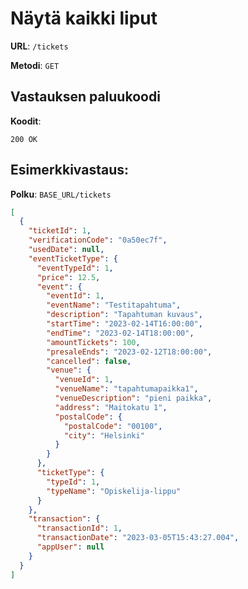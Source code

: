 # Näytä kaikki liput

**URL**: `/tickets`

**Metodi**: `GET`

## Vastauksen paluukoodi

**Koodit**:

`200 OK`

## Esimerkkivastaus:

**Polku**: `BASE_URL/tickets`

```json
[
  {
    "ticketId": 1,
    "verificationCode": "0a50ec7f",
    "usedDate": null,
    "eventTicketType": {
      "eventTypeId": 1,
      "price": 12.5,
      "event": {
        "eventId": 1,
        "eventName": "Testitapahtuma",
        "description": "Tapahtuman kuvaus",
        "startTime": "2023-02-14T16:00:00",
        "endTime": "2023-02-14T18:00:00",
        "amountTickets": 100,
        "presaleEnds": "2023-02-12T18:00:00",
        "cancelled": false,
        "venue": {
          "venueId": 1,
          "venueName": "tapahtumapaikka1",
          "venueDescription": "pieni paikka",
          "address": "Maitokatu 1",
          "postalCode": {
            "postalCode": "00100",
            "city": "Helsinki"
          }
        }
      },
      "ticketType": {
        "typeId": 1,
        "typeName": "Opiskelija-lippu"
      }
    },
    "transaction": {
      "transactionId": 1,
      "transactionDate": "2023-03-05T15:43:27.004",
      "appUser": null
    }
  }
]
```
